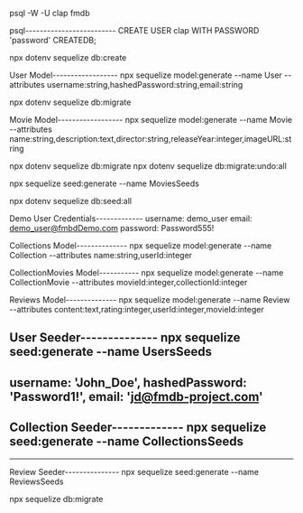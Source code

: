 psql -W -U clap fmdb

psql-------------------------
CREATE USER clap WITH PASSWORD 'password' CREATEDB;

npx dotenv sequelize db:create

User Model------------------
npx sequelize model:generate --name User --attributes username:string,hashedPassword:string,email:string

npx dotenv sequelize db:migrate

Movie Model------------------
npx sequelize model:generate --name Movie --attributes name:string,description:text,director:string,releaseYear:integer,imageURL:string

npx dotenv sequelize db:migrate
npx dotenv sequelize db:migrate:undo:all


npx sequelize seed:generate --name MoviesSeeds

npx dotenv sequelize db:seed:all

Demo User Credentials-------------
username: demo_user
email: demo_user@fmbdDemo.com
password: Password555!


Collections Model--------------
npx sequelize model:generate --name Collection --attributes name:string,userId:integer

CollectionMovies Model-----------
npx sequelize model:generate --name CollectionMovie --attributes movieId:integer,collectionId:integer

Reviews Model--------------
npx sequelize model:generate --name Review --attributes content:text,rating:integer,userId:integer,movieId:integer


User Seeder--------------
npx sequelize seed:generate --name UsersSeeds
-------------------------------------------------
username: 'John_Doe',
hashedPassword: 'Password1!',
email: 'jd@fmdb-project.com'
-------------------------------------------------

Collection Seeder-------------
npx sequelize seed:generate --name CollectionsSeeds
-------------------------------------------------



-------------------------------------------------
Review Seeder---------------
npx sequelize seed:generate --name ReviewsSeeds

npx sequelize db:migrate
